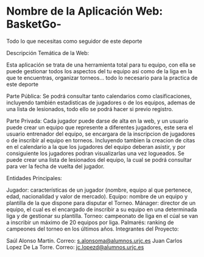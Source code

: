 # Nombre de la Aplicación Web: BasketGo-
Todo lo que necesitas como seguidor de este deporte

Descripción Temática de la Web:

Esta aplicación se trata de una herramienta total para tu equipo, con ella se puede gestionar todos los aspectos del tu equipo asi como de la liga en la que te encuentras, organizar torneos... todo lo necesario para la practica de este deporte

Parte Pública: 
Se podrá consultar tanto calendarios como clasificaciones, incluyendo también estadisticas de jugadores o de los equipos, ademas de una lista de lesionados, todo ello se podrá hacer si previo registro.

Parte Privada: 
Cada jugador puede darse de alta en la web, y un usuario puede crear un equipo que represente a diferentes jugadores, este sera el usuario entrenador del equipo, se encargara de la inscripcion de jugadores o de inscribir al equipo en torneos. Incluyendo tambien la creacion de citas en el calendario a la que los jugadores del equipo deberan asistir, y por consiguiente los jugadores podran visualizarlas una vez logueados.
Se puede crear una lista de lesionados del equipo, la cual se podrá consultar para ver la fecha de vuelta del jugador.

Entidades Principales:

Jugador: características de un jugador (nombre, equipo al que pertenece, edad, nacionalidad y valor de mercado).
Equipo: nombre de un equipo y plantilla de la que dispone para disputar el Torneo.
Mánager: director de un equipo, el cual es el encargado de inscribir a su equipo en una determinada liga y de gestionar su plantilla.
Torneo: campeonato de liga en el cúal se van a inscribir un máximo de 20 equipos por liga.
Palmarés: ranking de campeones del torneo en los últimos años.
Integrantes del Proyecto:

Saúl Alonso Martín. Correo: s.alonsoma@alumnos.urjc.es
Juan Carlos Lopez De La Torre. Correo: jc.lopezd@alumnos.urjc.es
